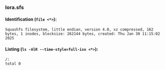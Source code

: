 ### lora.sfs
#### Identification (`file <*>`):
```
Squashfs filesystem, little endian, version 4.0, xz compressed, 162 bytes, 1 inodes, blocksize: 262144 bytes, created: Thu Jan 30 11:15:02 2025
```
#### Listing (`ls -AlR --time-style=full-iso <*>`):
```
/:
total 0
```

